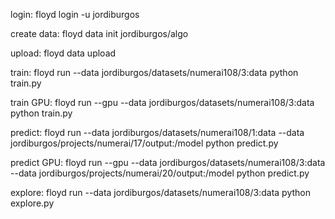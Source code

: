 
login:
floyd login -u jordiburgos

create data:
floyd data init jordiburgos/algo

upload:
floyd data upload

train:
floyd run --data jordiburgos/datasets/numerai108/3:data python train.py

train GPU:
floyd run --gpu --data jordiburgos/datasets/numerai108/3:data python train.py

predict:
floyd run --data jordiburgos/datasets/numerai108/1:data --data jordiburgos/projects/numerai/17/output:/model python predict.py

predict GPU:
floyd run --gpu --data jordiburgos/datasets/numerai108/3:data --data jordiburgos/projects/numerai/20/output:/model python predict.py

explore:
floyd run --data jordiburgos/datasets/numerai108/3:data python explore.py
